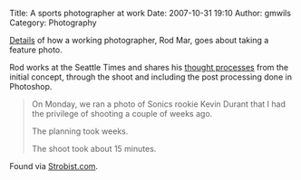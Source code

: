 Title: A sports photographer at work
Date: 2007-10-31 19:10
Author: gmwils
Category: Photography

[Details][] of how a working photographer, Rod Mar, goes about taking a
feature photo.

Rod works at the Seattle Times and shares his [thought
processes][Details] from the initial concept, through the shoot and
including the post processing done in Photoshop.

> On Monday, we ran a photo of Sonics rookie Kevin Durant that I had the
> privilege of shooting a couple of weeks ago.
>
> The planning took weeks.
>
> The shoot took about 15 minutes.

Found via [Strobist.com][].

  [Details]: http://blog.seattletimes.nwsource.com/bestseatinthehouse/2007/10/sonics_kevin_durants_big_jump.html
  [Strobist.com]: http://strobist.blogspot.com/2007/10/seattle-times-rod-mar-on-assignment.html
